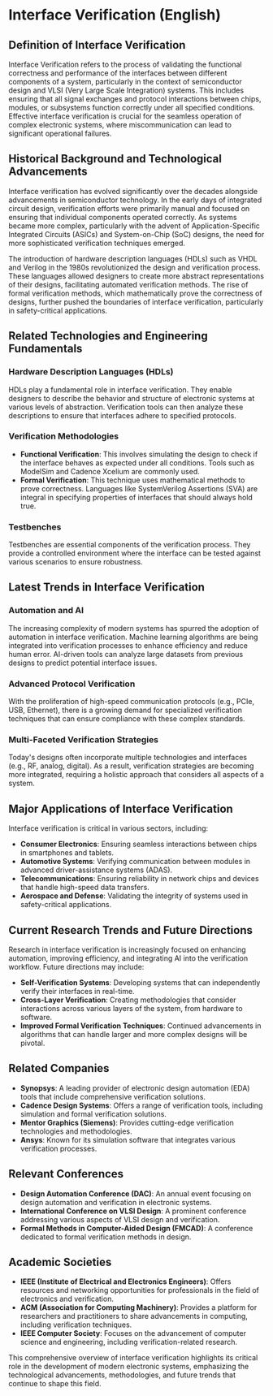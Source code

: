# Interface Verification (English)

## Definition of Interface Verification

Interface Verification refers to the process of validating the functional correctness and performance of the interfaces between different components of a system, particularly in the context of semiconductor design and VLSI (Very Large Scale Integration) systems. This includes ensuring that all signal exchanges and protocol interactions between chips, modules, or subsystems function correctly under all specified conditions. Effective interface verification is crucial for the seamless operation of complex electronic systems, where miscommunication can lead to significant operational failures.

## Historical Background and Technological Advancements

Interface verification has evolved significantly over the decades alongside advancements in semiconductor technology. In the early days of integrated circuit design, verification efforts were primarily manual and focused on ensuring that individual components operated correctly. As systems became more complex, particularly with the advent of Application-Specific Integrated Circuits (ASICs) and System-on-Chip (SoC) designs, the need for more sophisticated verification techniques emerged.

The introduction of hardware description languages (HDLs) such as VHDL and Verilog in the 1980s revolutionized the design and verification process. These languages allowed designers to create more abstract representations of their designs, facilitating automated verification methods. The rise of formal verification methods, which mathematically prove the correctness of designs, further pushed the boundaries of interface verification, particularly in safety-critical applications.

## Related Technologies and Engineering Fundamentals

### Hardware Description Languages (HDLs)

HDLs play a fundamental role in interface verification. They enable designers to describe the behavior and structure of electronic systems at various levels of abstraction. Verification tools can then analyze these descriptions to ensure that interfaces adhere to specified protocols.

### Verification Methodologies

- **Functional Verification**: This involves simulating the design to check if the interface behaves as expected under all conditions. Tools such as ModelSim and Cadence Xcelium are commonly used.
- **Formal Verification**: This technique uses mathematical methods to prove correctness. Languages like SystemVerilog Assertions (SVA) are integral in specifying properties of interfaces that should always hold true.

### Testbenches

Testbenches are essential components of the verification process. They provide a controlled environment where the interface can be tested against various scenarios to ensure robustness.

## Latest Trends in Interface Verification

### Automation and AI

The increasing complexity of modern systems has spurred the adoption of automation in interface verification. Machine learning algorithms are being integrated into verification processes to enhance efficiency and reduce human error. AI-driven tools can analyze large datasets from previous designs to predict potential interface issues.

### Advanced Protocol Verification

With the proliferation of high-speed communication protocols (e.g., PCIe, USB, Ethernet), there is a growing demand for specialized verification techniques that can ensure compliance with these complex standards.

### Multi-Faceted Verification Strategies

Today's designs often incorporate multiple technologies and interfaces (e.g., RF, analog, digital). As a result, verification strategies are becoming more integrated, requiring a holistic approach that considers all aspects of a system.

## Major Applications of Interface Verification

Interface verification is critical in various sectors, including:

- **Consumer Electronics**: Ensuring seamless interactions between chips in smartphones and tablets.
- **Automotive Systems**: Verifying communication between modules in advanced driver-assistance systems (ADAS).
- **Telecommunications**: Ensuring reliability in network chips and devices that handle high-speed data transfers.
- **Aerospace and Defense**: Validating the integrity of systems used in safety-critical applications.

## Current Research Trends and Future Directions

Research in interface verification is increasingly focused on enhancing automation, improving efficiency, and integrating AI into the verification workflow. Future directions may include:

- **Self-Verification Systems**: Developing systems that can independently verify their interfaces in real-time.
- **Cross-Layer Verification**: Creating methodologies that consider interactions across various layers of the system, from hardware to software.
- **Improved Formal Verification Techniques**: Continued advancements in algorithms that can handle larger and more complex designs will be pivotal.

## Related Companies

- **Synopsys**: A leading provider of electronic design automation (EDA) tools that include comprehensive verification solutions.
- **Cadence Design Systems**: Offers a range of verification tools, including simulation and formal verification solutions.
- **Mentor Graphics (Siemens)**: Provides cutting-edge verification technologies and methodologies.
- **Ansys**: Known for its simulation software that integrates various verification processes.

## Relevant Conferences

- **Design Automation Conference (DAC)**: An annual event focusing on design automation and verification in electronic systems.
- **International Conference on VLSI Design**: A prominent conference addressing various aspects of VLSI design and verification.
- **Formal Methods in Computer-Aided Design (FMCAD)**: A conference dedicated to formal verification methods in design.

## Academic Societies

- **IEEE (Institute of Electrical and Electronics Engineers)**: Offers resources and networking opportunities for professionals in the field of electronics and verification.
- **ACM (Association for Computing Machinery)**: Provides a platform for researchers and practitioners to share advancements in computing, including verification techniques.
- **IEEE Computer Society**: Focuses on the advancement of computer science and engineering, including verification-related research.

This comprehensive overview of interface verification highlights its critical role in the development of modern electronic systems, emphasizing the technological advancements, methodologies, and future trends that continue to shape this field.